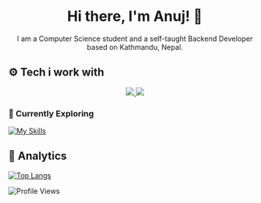 <h1 align="center">Hi there, I'm Anuj! 👋</h1>
<p align="center">I am a Computer Science student and a self-taught Backend Developer based on Kathmandu, Nepal.</p>

## ⚙️ Tech i work with
<p align="center">
<a href="#">
    <img src="https://skillicons.dev/icons?i=ts,nodejs,express,nestjs,go,graphql,prisma,mongodb,postgres,redis,postman,docker,neovim,bash,linux" />
   <img src="https://skillicons.dev/icons?i=react,redux,tailwind,dart,flutter,git,actix,lua,md,ps" />
</a>
</p>

### 📖 Currently Exploring

[![My Skills](https://skillicons.dev/icons?i=rust,rabbitmq,nginx,kubernetes)](#)

## 📑 Analytics

[![Top Langs](https://github-readme-stats.vercel.app/api/top-langs/?username=edr3x&layout=compact&theme=tokyonight&count_private=true&hide_border=true&bg_color=0d1117&hide=cmake,css,html,c%2B%2B)](https://anujdhungana.com.np)

![Profile Views](https://komarev.com/ghpvc/?username=edr3x&color=orange)
